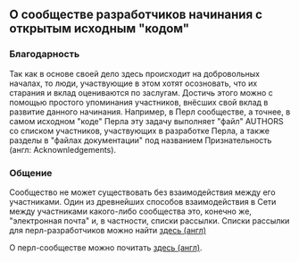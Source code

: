 ## О сообществе разработчиков начинания с открытым исходным "кодом"

### Благодарность

Так как в основе своей дело здесь происходит на добровольных началах,
то люди, участвующие в этом хотят осозновать, что их старания и вклад
оцениваются по заслугам. Достичь этого можно с помощью простого упоминания
участников, внёсших свой вклад в развитие данного начинания. Например, в Перл
сообществе, а точнее, в самом исходном "коде" Перла эту задачу выполняет "файл"
AUTHORS со списком участников, участвующих в разработке Перла, а также разделы в
"файлах документации" под названием Признательность (англ: Acknownledgements).

### Общение

Сообщество не может существовать без взаимодействия между его участниками. Один
из древнейших способов взаимодействия в Сети между участниками какого-либо
сообщества это, конечно же, "электронная почта" и, в частности, списки рассылки.
Списки рассылки для перл-разработчиков можно найти [здесь (англ)](https://lists.perl.org/)

О перл-сообществе можно почитать [здесь (англ)](https://www.perl.org/community.html).
